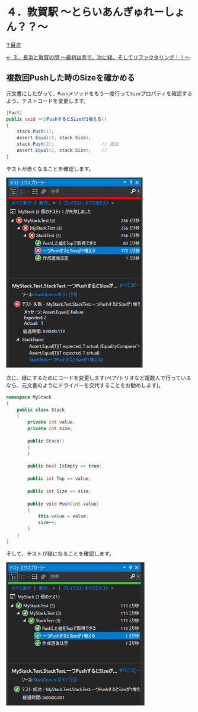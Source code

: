 ４．敦賀駅 ～とらいあんぎゅれーしょん？？～
=====

[↑目次](../README.md "目次")

[← ３．長浜と敦賀の間 ～最初は赤で、次に緑、そしてリファクタリング！！～](03.md "３．長浜と敦賀の間 ～最初は赤で、次に緑、そしてリファクタリング！！～")

複数回Pushした時のSizeを確かめる
-----

元文書にしたがって、`Push`メソッドをもう一度行って`Size`プロパティを確認するよう、テストコードを変更します。

```csharp
[Fact]
public void 一つPushするとSizeが1増える()
{
    stack.Push(1);
    Assert.Equal(1, stack.Size);
    stack.Push(2);                  // 追加
    Assert.Equal(2, stack.Size);    // 
}
```

テストが赤くなることを確認します。

![変更したテストの結果が赤](images/04-01.png)

次に、緑にするためにコードを変更します(ペア/トリオなど複数人で行っているなら、元文書のようにドライバーを交代することをお勧めします)。

```csharp
namespace MyStack
{
    public class Stack
    {
        private int value;
        private int size;

        public Stack()
        {
        }

        public bool IsEmpty => true;

        public int Top => value;

        public int Size => size;

        public void Push(int value)
        {
            this.value = value;
            size++;
        }
    }
}
```

そして、テストが緑になることを確認します。

![変更したテストの結果が緑](images/04-02.png)

